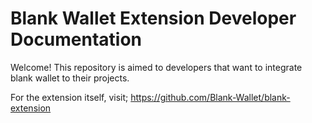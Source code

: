 # Blank Wallet Extension Developer Documentation

Welcome! This repository is aimed to developers that want to integrate blank wallet to their projects.

For the extension itself, visit; https://github.com/Blank-Wallet/blank-extension
